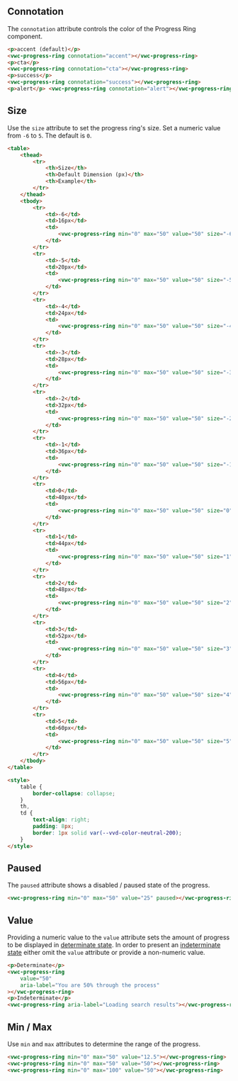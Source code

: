 ## Connotation

The `connotation` attribute controls the color of the Progress Ring component.

```html preview
<p>accent (default)</p>
<vwc-progress-ring connotation="accent"></vwc-progress-ring>
<p>cta</p>
<vwc-progress-ring connotation="cta"></vwc-progress-ring>
<p>success</p>
<vwc-progress-ring connotation="success"></vwc-progress-ring>
<p>alert</p> <vwc-progress-ring connotation="alert"></vwc-progress-ring>
```

## Size

Use the `size` attribute to set the progress ring's size. Set a numeric value from `-6` to `5`. The default is `0`.

```html preview
<table>
	<thead>
		<tr>
			<th>Size</th>
			<th>Default Dimension (px)</th>
			<th>Example</th>
		</tr>
	</thead>
	<tbody>
		<tr>
			<td>-6</td>
			<td>16px</td>
			<td>
				<vwc-progress-ring min="0" max="50" value="50" size="-6"></vwc-progress-ring>
			</td>
		</tr>
		<tr>
			<td>-5</td>
			<td>20px</td>
			<td>
				<vwc-progress-ring min="0" max="50" value="50" size="-5"></vwc-progress-ring>
			</td>
		</tr>
		<tr>
			<td>-4</td>
			<td>24px</td>
			<td>
				<vwc-progress-ring min="0" max="50" value="50" size="-4"></vwc-progress-ring>
			</td>
		</tr>
		<tr>
			<td>-3</td>
			<td>28px</td>
			<td>
				<vwc-progress-ring min="0" max="50" value="50" size="-3"></vwc-progress-ring>
			</td>
		</tr>
		<tr>
			<td>-2</td>
			<td>32px</td>
			<td>
				<vwc-progress-ring min="0" max="50" value="50" size="-2"></vwc-progress-ring>
			</td>
		</tr>
		<tr>
			<td>-1</td>
			<td>36px</td>
			<td>
				<vwc-progress-ring min="0" max="50" value="50" size="-1"></vwc-progress-ring>
			</td>
		</tr>
		<tr>
			<td>0</td>
			<td>40px</td>
			<td>
				<vwc-progress-ring min="0" max="50" value="50" size="0"></vwc-progress-ring>
			</td>
		</tr>
		<tr>
			<td>1</td>
			<td>44px</td>
			<td>
				<vwc-progress-ring min="0" max="50" value="50" size="1"></vwc-progress-ring>
			</td>
		</tr>
		<tr>
			<td>2</td>
			<td>48px</td>
			<td>
				<vwc-progress-ring min="0" max="50" value="50" size="2"></vwc-progress-ring>
			</td>
		</tr>
		<tr>
			<td>3</td>
			<td>52px</td>
			<td>
				<vwc-progress-ring min="0" max="50" value="50" size="3"></vwc-progress-ring>
			</td>
		</tr>
		<tr>
			<td>4</td>
			<td>56px</td>
			<td>
				<vwc-progress-ring min="0" max="50" value="50" size="4"></vwc-progress-ring>
			</td>
		</tr>
		<tr>
			<td>5</td>
			<td>60px</td>
			<td>
				<vwc-progress-ring min="0" max="50" value="50" size="5"></vwc-progress-ring>
			</td>
		</tr>
	</tbody>
</table>

<style>
	table {
		border-collapse: collapse;
	}
	th,
	td {
		text-align: right;
		padding: 8px;
		border: 1px solid var(--vvd-color-neutral-200);
	}
</style>
```

## Paused

The `paused` attribute shows a disabled / paused state of the progress.

```html preview
<vwc-progress-ring min="0" max="50" value="25" paused></vwc-progress-ring>
```

## Value

Providing a numeric value to the `value` attribute sets the amount of progress to be displayed in [determinate state](/components/progress-ring/use-cases/#determinate-state). In order to present an [indeterminate state](/components/progress-ring/use-cases/#indeterminate-state) either omit the `value` attribute or provide a non-numeric value.

```html preview
<p>Determinate</p>
<vwc-progress-ring
	value="50"
	aria-label="You are 50% through the process"
></vwc-progress-ring>
<p>Indeterminate</p>
<vwc-progress-ring aria-label="Loading search results"></vwc-progress-ring>
```

## Min / Max

Use `min` and `max` attributes to determine the range of the progress.

```html preview blocks
<vwc-progress-ring min="0" max="50" value="12.5"></vwc-progress-ring>
<vwc-progress-ring min="0" max="50" value="50"></vwc-progress-ring>
<vwc-progress-ring min="0" max="100" value="50"></vwc-progress-ring>
```
